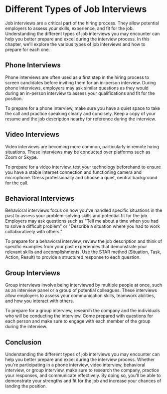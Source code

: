 Different Types of Job Interviews
=================================================================================

Job interviews are a critical part of the hiring process. They allow potential employers to assess your skills, experience, and fit for the job. Understanding the different types of job interviews you may encounter can help you better prepare and excel during the interview process. In this chapter, we'll explore the various types of job interviews and how to prepare for each one.

Phone Interviews
----------------

Phone interviews are often used as a first step in the hiring process to screen candidates before inviting them for an in-person interview. During phone interviews, employers may ask similar questions as they would during an in-person interview to assess your qualifications and fit for the position.

To prepare for a phone interview, make sure you have a quiet space to take the call and practice speaking clearly and concisely. Keep a copy of your resume and the job description nearby for reference during the interview.

Video Interviews
----------------

Video interviews are becoming more common, particularly in remote hiring situations. These interviews may be conducted over platforms such as Zoom or Skype.

To prepare for a video interview, test your technology beforehand to ensure you have a stable internet connection and functioning camera and microphone. Dress professionally and choose a quiet, neutral background for the call.

Behavioral Interviews
---------------------

Behavioral interviews focus on how you've handled specific situations in the past to assess your problem-solving skills and potential fit for the job. Employers may ask questions such as "Tell me about a time when you had to solve a difficult problem" or "Describe a situation where you had to work collaboratively with others."

To prepare for a behavioral interview, review the job description and think of specific examples from your past experiences that demonstrate your relevant skills and accomplishments. Use the STAR method (Situation, Task, Action, Result) to provide a structured response to each question.

Group Interviews
----------------

Group interviews involve being interviewed by multiple people at once, such as an interview panel or a group of potential colleagues. These interviews allow employers to assess your communication skills, teamwork abilities, and how you interact with others.

To prepare for a group interview, research the company and the individuals who will be conducting the interview. Come prepared with questions for each person and make sure to engage with each member of the group during the interview.

Conclusion
----------

Understanding the different types of job interviews you may encounter can help you better prepare and excel during the interview process. Whether you're participating in a phone interview, video interview, behavioral interview, or group interview, make sure to research the company, practice your responses, and communicate effectively. By doing so, you'll be able to demonstrate your strengths and fit for the job and increase your chances of landing the position.
